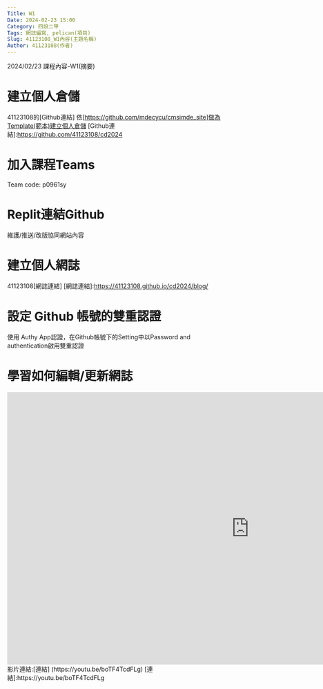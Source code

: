 ```yaml
---
Title: W1
Date: 2024-02-23 15:00
Category: 四設二甲
Tags: 網誌編寫, pelican(項目)
Slug: 41123108_W1內容(主題名稱)
Author: 41123108(作者)
---
```


2024/02/23 課程內容-W1(摘要)

<!-- PELICAN_END_SUMMARY -->

# 建立個人倉儲
41123108的[Github連結]
依[https://github.com/mdecycu/cmsimde_site]做為Template(範本)建立個人倉儲
[Github連結]:https://github.com/41123108/cd2024

# 加入課程Teams
Team code: p0961sy

# Replit連結Github
維護/推送/改版協同網站內容

# 建立個人網誌
41123108[網誌連結]
[網誌連結]:https://41123108.github.io/cd2024/blog/

# 設定 Github 帳號的雙重認證
使用 Authy App認證，在Github帳號下的Setting中以Password and authentication啟用雙重認證

# 學習如何編輯/更新網誌
<iframe width="1120" height="631" src="https://www.youtube.com/embed/boTF4TcdFLg" title="cd2024 2a 1 blog setup 1" frameborder="0" allow="accelerometer; autoplay; clipboard-write; encrypted-media; gyroscope; picture-in-picture; web-share" referrerpolicy="strict-origin-when-cross-origin" allowfullscreen></iframe>
影片連結:[連結] (https://youtu.be/boTF4TcdFLg)
[連結]:https://youtu.be/boTF4TcdFLg